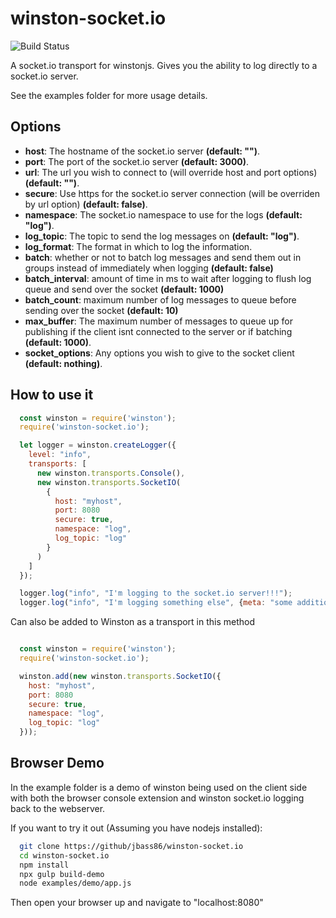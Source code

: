 # winston-socket.io

![Build Status](https://travis-ci.org/jbass86/winston-socket.io.svg?branch=master)

A socket.io transport for winstonjs.  Gives you the ability to log directly to a socket.io server.

See the examples folder for more usage details.

## Options

* __host__: The hostname of the socket.io server __(default: "")__.
* __port__: The port of the socket.io server __(default: 3000)__.
* __url__: The url you wish to connect to (will override host and port options) __(default: "")__.
* __secure__: Use https for the socket.io server connection (will be overriden by url option) __(default: false)__.
* __namespace__: The socket.io namespace to use for the logs __(default: "log")__.
* __log_topic__: The topic to send the log messages on __(default: "log")__.
* __log_format__: The format in which to log the information.
* __batch__: whether or not to batch log messages and send them out in groups instead of immediately when logging __(default: false)__
* __batch_interval__: amount of time in ms to wait after logging to flush log queue and send over the socket __(default: 1000)__
* __batch_count__: maximum number of log messages to queue before sending over the socket __(default: 10)__
* __max_buffer__: The maximum number of messages to queue up for publishing if the client isnt connected to the server or if batching __(default: 1000)__.
* __socket_options__: Any options you wish to give to the socket client __(default: nothing)__.

## How to use it

``` js
  const winston = require('winston');
  require('winston-socket.io');

  let logger = winston.createLogger({
    level: "info",
    transports: [
      new winston.transports.Console(),
      new winston.transports.SocketIO(
        {
          host: "myhost",
          port: 8080
          secure: true,
          namespace: "log",
          log_topic: "log"
        }
      )
    ]
  });  

  logger.log("info", "I'm logging to the socket.io server!!!");
  logger.log("info", "I'm logging something else", {meta: "some additional info"});
```

Can also be added to Winston as a transport in this method

``` js

  const winston = require('winston');
  require('winston-socket.io');

  winston.add(new winston.transports.SocketIO({
    host: "myhost",
    port: 8080
    secure: true,
    namespace: "log",
    log_topic: "log"
  }));
```

## Browser Demo

In the example folder is a demo of winston being used on the client side with both the browser console extension and
winston socket.io logging back to the webserver.

If you want to try it out (Assuming you have nodejs installed):

``` bash
  git clone https://github/jbass86/winston-socket.io
  cd winston-socket.io
  npm install
  npx gulp build-demo
  node examples/demo/app.js
```

Then open your browser up and navigate to "localhost:8080"
